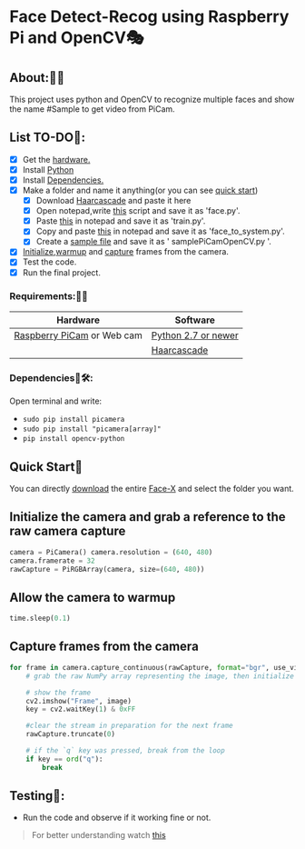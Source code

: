 # Face Detect-Recog using Raspberry Pi and OpenCV🎭

## About:🤔💭

This project uses python and OpenCV to recognize multiple faces and show the name #Sample to get video from PiCam.

## List TO-DO📄:

- [x] Get the [hardware.](https://github.com/smriti1313/Face-X/tree/master/DETECTION%20AND%20RECOGNITION%20USING%20RASPBERRY%20PI#requirements)
- [x] Install [Python](https://www.howtogeek.com/197947/how-to-install-python-on-windows/)
- [x] Install [Dependencies.](https://github.com/smriti1313/Face-X/tree/master/DETECTION%20AND%20RECOGNITION%20USING%20RASPBERRY%20PI#dependencies)
- [x] Make a folder and name it anything(or you can see [quick start](https://github.com/smriti1313/Face-X/tree/master/DETECTION%20AND%20RECOGNITION%20USING%20RASPBERRY%20PI#quick-start))
    - [x] Download [Haarcascade](https://github.com/opencv/opencv/blob/master/data/haarcascades/haarcascade_frontalface_default.xml) and paste it here
    - [x] Open notepad,write [this](https://github.com/smriti1313/Face-X/blob/master/DETECTION%20AND%20RECOGNITION%20USING%20RASPBERRY%20PI/face.py) script and save it as 'face.py'.
    - [x] Paste [this](https://github.com/smriti1313/Face-X/blob/master/DETECTION%20AND%20RECOGNITION%20USING%20RASPBERRY%20PI/train.py) in notepad and save it as 'train.py'.
    - [x] Copy and paste [this](https://github.com/smriti1313/Face-X/blob/master/DETECTION%20AND%20RECOGNITION%20USING%20RASPBERRY%20PI/face_to_system.py) in notepad and save it as 'face_to_system.py'.
    - [x] Create a [sample file](https://github.com/smriti1313/Face-X/blob/master/DETECTION%20AND%20RECOGNITION%20USING%20RASPBERRY%20PI/samplePiCamOpenCV.py) and save it as '
samplePiCamOpenCV.py '.
- [x] [Initialize](https://github.com/smriti1313/Face-X/tree/master/DETECTION%20AND%20RECOGNITION%20USING%20RASPBERRY%20PI#initialize-the-camera-and-grab-a-reference-to-the-raw-camera-capture),[warmup](https://github.com/smriti1313/Face-X/tree/master/DETECTION%20AND%20RECOGNITION%20USING%20RASPBERRY%20PI#allow-the-camera-to-warmup) and [capture](https://github.com/smriti1313/Face-X/tree/master/DETECTION%20AND%20RECOGNITION%20USING%20RASPBERRY%20PI#capture-frames-from-the-camera) frames from the camera.
- [x] Test the code.
- [x] Run the final project.

### Requirements:🧱🧱

|Hardware|Software|
|----|-----|
|[Raspberry PiCam](https://www.raspberrypi.org/products/camera-module-v2/) or Web cam|[Python 2.7 or newer](https://www.howtogeek.com/197947/how-to-install-python-on-windows/)|
||[Haarcascade](https://github.com/opencv/opencv/blob/master/data/haarcascades/haarcascade_frontalface_default.xml)|


### Dependencies🔧🛠:
Open terminal and write:
* `sudo pip install picamera`
* `sudo pip install "picamera[array]"`
* `pip install opencv-python`


## Quick Start📘
You can directly [download](https://www.wikihow.com/Download-a-GitHub-Folder) the entire [Face-X](https://github.com/akshitagupta15june/Face-X) and select the folder you want. 

## Initialize the camera and grab a reference to the raw camera capture
```py
camera = PiCamera() camera.resolution = (640, 480) 
camera.framerate = 32 
rawCapture = PiRGBArray(camera, size=(640, 480))
```

## Allow the camera to warmup
```py
time.sleep(0.1)
```

## Capture frames from the camera
```py
for frame in camera.capture_continuous(rawCapture, format="bgr", use_video_port=True): 
    # grab the raw NumPy array representing the image, then initialize the timestamp and occupied/unoccupied text image = frame.array

    # show the frame
    cv2.imshow("Frame", image)
    key = cv2.waitKey(1) & 0xFF

    #clear the stream in preparation for the next frame
    rawCapture.truncate(0)

    # if the `q` key was pressed, break from the loop
    if key == ord("q"):
        break
```
## Testing🧰:

- Run the code and observe if it working fine or not.

>For better understanding watch [this](https://www.youtube.com/watch?v=Fggavxx-Kds)
